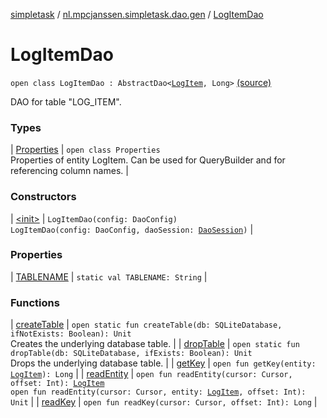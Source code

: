 [simpletask](../../index.md) / [nl.mpcjanssen.simpletask.dao.gen](../index.md) / [LogItemDao](.)

# LogItemDao

`open class LogItemDao : AbstractDao<`[`LogItem`](../-log-item/index.md)`, Long>` [(source)](https://github.com/mpcjanssen/simpletask-android/blob/master/src/main/java/nl/mpcjanssen/simpletask/dao/gen/LogItemDao.java#L17)

DAO for table "LOG_ITEM".

### Types

| [Properties](-properties/index.md) | `open class Properties`<br>Properties of entity LogItem. Can be used for QueryBuilder and for referencing column names. |

### Constructors

| [&lt;init&gt;](-init-.md) | `LogItemDao(config: DaoConfig)`<br>`LogItemDao(config: DaoConfig, daoSession: `[`DaoSession`](../-dao-session/index.md)`)` |

### Properties

| [TABLENAME](-t-a-b-l-e-n-a-m-e.md) | `static val TABLENAME: String` |

### Functions

| [createTable](create-table.md) | `open static fun createTable(db: SQLiteDatabase, ifNotExists: Boolean): Unit`<br>Creates the underlying database table. |
| [dropTable](drop-table.md) | `open static fun dropTable(db: SQLiteDatabase, ifExists: Boolean): Unit`<br>Drops the underlying database table. |
| [getKey](get-key.md) | `open fun getKey(entity: `[`LogItem`](../-log-item/index.md)`): Long` |
| [readEntity](read-entity.md) | `open fun readEntity(cursor: Cursor, offset: Int): `[`LogItem`](../-log-item/index.md)<br>`open fun readEntity(cursor: Cursor, entity: `[`LogItem`](../-log-item/index.md)`, offset: Int): Unit` |
| [readKey](read-key.md) | `open fun readKey(cursor: Cursor, offset: Int): Long` |

